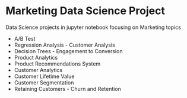 # Marketing Data Science Project
Data Science projects in jupyter notebook focusing on Marketing topics
- A/B Test
- Regression Analysis - Customer Analysis
- Decision Trees - Engagement to Conversion
- Product Analytics
- Product Recommendations System
- Customer Analytics
- Customer Lifetime Value
- Customer Segmentation
- Retaining Customers - Churn and Retention
